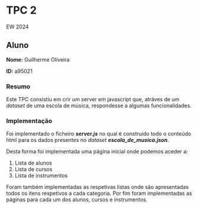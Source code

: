 # TPC 2
EW 2024

## Aluno

**Nome:** Guilherme Oliveira

**ID:** a95021

### Resumo

Este TPC consistiu em crir um server em javascript que, atráves de um *dataset* de uma escola de música, respondesse a algumas funcionalidades.

### Implementação

Foi implementado o ficheiro ***server.js*** no qual é construído todo o conteúdo html para os dados presentes no *dataset* ***escola_de_musica.json***.

Desta forma foi implementada uma página inicial onde podemos aceder a:
1. Lista de alunos
2. Lista de cursos
3. Lista de instrumentos

Foram também implementadas as respetivas listas onde são apresentadas todos os itens respetivos a cada categoria.
Por fim foram implementadas as páginas para cada um dos alunos, cursos e instrumentos.